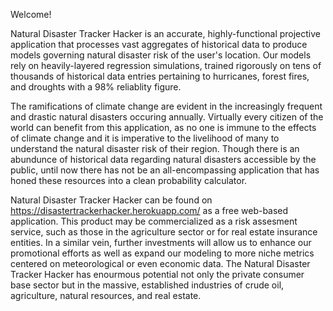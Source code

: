 Welcome!

Natural Disaster Tracker Hacker is an accurate, highly-functional projective application that 
processes vast aggregates of historical data to produce models governing natural disaster risk 
of the user's location. Our models rely on heavily-layered regression simulations, trained 
rigorously on tens of thousands of historical data entries pertaining to hurricanes, forest fires, 
and droughts with a 98% reliablity figure. 

The ramifications of climate change are evident in the increasingly frequent and drastic natural
disasters occuring annually. Virtually every citizen of the world can benefit from this application,
as no one is immune to the effects of climate change and it is imperative to the livelihood of many to
understand the natural disaster risk of their region. Though there is an abundunce of historical data
regarding natural disasters accessible by the public, until now there has not be an all-encompassing 
application that has honed these resources into a clean probability calculator. 

Natural Disaster Tracker Hacker can be found on https://disastertrackerhacker.herokuapp.com/ as a 
free web-based application. This product may be commercialized as a risk assesment service, such 
as those in the agriculture sector or for real estate insurance entities. In a similar vein, further 
investments will allow us to enhance our promotional efforts as well as expand our modeling to more
niche metrics centered on meteorological or even economic data. The Natural Disaster Tracker Hacker 
has enourmous potential not only the private consumer base sector but in the massive, established 
industries of crude oil, agriculture, natural resources, and real estate.
